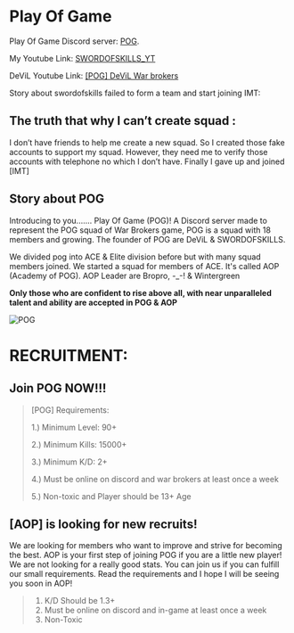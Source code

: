 # Play Of Game
Play Of Game Discord server: [POG](https://discord.gg/G42EZKSmD3).

My Youtube Link: [SWORDOFSKILLS_YT](https://www.youtube.com/channel/UCxaMqYrRQLJEZ7fcAJDYxAA)

DeViL Youtube Link: [[POG] DeViL War brokers](https://www.youtube.com/channel/UCk5Ec29oOy2po6lKqgCmLQg)

Story about swordofskills failed to form a team and start joining IMT:

## The truth that why I can’t create squad :

I don’t have friends to help me create a new squad. So I created those fake accounts to support my squad. However, they need me to verify those accounts with telephone no which I don’t have. Finally I gave up and joined [IMT]

## Story about POG

Introducing to you....... Play Of Game (POG)! A Discord server made to represent the POG squad of War Brokers game, POG is a squad with 18 members and growing. The founder of POG are DeViL & SWORDOFSKILLS. 

We divided pog into ACE & Elite division before but with many squad members joined. We started a squad for members of ACE.
It's called AOP (Academy of POG). AOP Leader are Bropro, -_-! & Wintergreen

**Only those who are confident to rise above all, with near unparalleled talent and ability are accepted in POG & AOP** 

![POG](https://raw.githubusercontent.com/SWORDOFSKILLS/swordofskills.github.io/main/20.jpg)

# RECRUITMENT:
## Join POG NOW!!!

> [POG]  Requirements:
> 
> 1.) Minimum Level: 90+
>
> 2.) Minimum Kills: 15000+
> 
> 3.) Minimum K/D: 2+ 
> 
> 4.) Must be online on discord and war brokers at least once a week
> 
> 5.) Non-toxic and Player should be 13+ Age

## [AOP] is looking for new recruits!

We are looking for members who want to improve and strive for becoming the best. 
AOP is your first step of joining POG if you are a little new player!
We are not looking for a really good stats. You can join us if you can fulfill our small requirements.
Read the requirements and I hope I will be seeing  you soon in AOP!

> 1. K/D Should be 1.3+
> 2. Must be online on discord and in-game at least once a week
> 3. Non-Toxic
